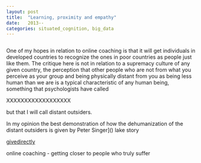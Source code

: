 ```yaml
---
layout: post
title:  "Learning, proximity and empathy"
date:   2013--
categories: situated_cognition, big_data
---
```


![]()

One of my hopes in relation to online coaching is that it will get individuals in developed countries to recognize the ones in poor countries as people just like them. The critique here is not in relation to a supremacy culture of any given country, the perception that other people who are not from what you perceive as your group and being physically distant from you as being less human than we are is a typical characteristic of any human being, something that psychologists have called 

XXXXXXXXXXXXXXXXXX

but that I will call distant outsiders.

In my opinion the best demonstration of how the dehumanization of the distant outsiders is given by Peter Singer]() lake story

[givedirectly]()

online coaching - getting closer to people who truly suffer

